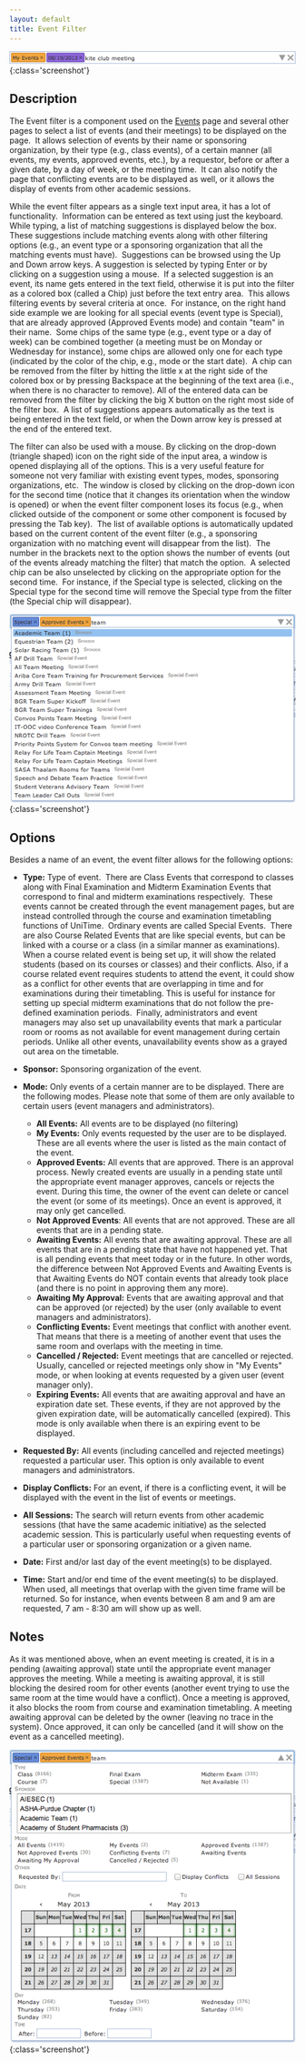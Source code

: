 ```yaml
---
layout: default
title: Event Filter
---
```




![Event Filter](images/events-event-filter-1.png){:class='screenshot'}

## Description


 The Event filter is a component used on the [Events](events) page and several other pages to select a list of events (and their meetings) to be displayed on the page.  It allows selection of events by their name or sponsoring organization, by their type (e.g., class events), of a certain manner (all events, my events, approved events, etc.), by a requestor, before or after a given date, by a day of week, or the meeting time.  It can also notify the page that conflicting events are to be displayed as well, or it allows the display of events from other academic sessions.


 While the event filter appears as a single text input area, it has a lot of functionality.  Information can be entered as text using just the keyboard.  While typing, a list of matching suggestions is displayed below the box.  These suggestions include matching events along with other filtering options (e.g., an event type or a sponsoring organization that all the matching events must have).  Suggestions can be browsed using the Up and Down arrow keys. A suggestion is selected by typing Enter or by clicking on a suggestion using a mouse.  If a selected suggestion is an event, its name gets entered in the text field, otherwise it is put into the filter as a colored box (called a Chip) just before the text entry area.  This allows filtering events by several criteria at once.  For instance, on the right hand side example we are looking for all special events (event type is Special), that are already approved (Approved Events mode) and contain "team" in their name.  Some chips of the same type (e.g., event type or a day of week) can be combined together (a meeting must be on Monday or Wednesday for instance), some chips are allowed only one for each type (indicated by the color of the chip, e.g., mode or the start date).  A chip can be removed from the filter by hitting the little x at the right side of the colored box or by pressing Backspace at the beginning of the text area (i.e., when there is no character to remove). All of the entered data can be removed from the filter by clicking the big X button on the right most side of the filter box.  A list of suggestions appears automatically as the text is being entered in the text field, or when the Down arrow key is pressed at the end of the entered text.


 The filter can also be used with a mouse. By clicking on the drop-down (triangle shaped) icon on the right side of the input area, a window is opened displaying all of the options. This is a very useful feature for someone not very familiar with existing event types, modes, sponsoring organizations, etc.  The window is closed by clicking on the drop-down icon for the second time (notice that it changes its orientation when the window is opened) or when the event filter component loses its focus (e.g., when clicked outside of the component or some other component is focused by pressing the Tab key).  The list of available options is automatically updated based on the current content of the event filter (e.g., a sponsoring organization with no matching event will disappear from the list).  The number in the brackets next to the option shows the number of events (out of the events already matching the filter) that match the option.  A selected chip can be also unselected by clicking on the appropriate option for the second time.  For instance, if the Special type is selected, clicking on the Special type for the second time will remove the Special type from the filter (the Special chip will disappear).


![Event Filter](images/events-event-filter-2.png){:class='screenshot'}

## Options


 Besides a name of an event, the event filter allows for the following options:

* **Type:** Type of event.  There are Class Events that correspond to classes along with Final Examination and Midterm Examination Events that correspond to final and midterm examinations respectively.  These events cannot be created through the event management pages, but are instead controlled through the course and examination timetabling functions of UniTime.  Ordinary events are called Special Events.  There are also Course Related Events that are like special events, but can be linked with a course or a class (in a similar manner as examinations).  When a course related event is being set up, it will show the related students (based on its courses or classes) and their conflicts. Also, if a course related event requires students to attend the event, it could show as a conflict for other events that are overlapping in time and for examinations during their timetabling. This is useful for instance for setting up special midterm examinations that do not follow the pre-defined examination periods.  Finally, administrators and event managers may also set up unavailability events that mark a particular room or rooms as not available for event management during certain periods. Unlike all other events, unavailability events show as a grayed out area on the timetable.

* **Sponsor:** Sponsoring organization of the event.

* **Mode:** Only events of a certain manner are to be displayed. There are the following modes. Please note that some of them are only available to certain users (event managers and administrators).
	* **All Events:** All events are to be displayed (no filtering)
	* **My Events:** Only events requested by the user are to be displayed. These are all events where the user is listed as the main contact of the event.
	* **Approved Events:** All events that are approved. There is an approval process. Newly created events are usually in a pending state until the appropriate event manager approves, cancels or rejects the event. During this time, the owner of the event can delete or cancel the event (or some of its meetings). Once an event is approved, it may only get cancelled.
	* **Not Approved Events**: All events that are not approved. These are all events that are in a pending state.
	* **Awaiting Events:** All events that are awaiting approval. These are all events that are in a pending state that have not happened yet. That is all pending events that meet today or in the future. In other words, the difference between Not Approved Events and Awaiting Events is that Awaiting Events do NOT contain events that already took place (and there is no point in approving them any more).
	* **Awaiting My Approval:** Events that are awaiting approval and that can be approved (or rejected) by the user  (only available to event managers and administrators).
	* **Conflicting Events:** Event meetings that conflict with another event. That means that there is a meeting of another event that uses the same room and overlaps with the meeting in time.
	* **Cancelled / Rejected:** Event meetings that are cancelled or rejected. Usually, cancelled or rejected meetings only show in "My Events" mode, or when looking at events requested by a given user (event manager only).
	* **Expiring Events:** All events that are awaiting approval and have an expiration date set. These events, if they are not approved by the given expiration date, will be automatically cancelled (expired). This mode is only available when there is an expiring event to be displayed.

* **Requested By:** All events (including cancelled and rejected meetings) requested a particular user. This option is only available to event managers and administrators.

* **Display Conflicts:** For an event, if there is a conflicting event, it will be displayed with the event in the list of events or meetings.

* **All Sessions:** The search will return events from other academic sessions (that have the same academic initiative) as the selected academic session. This is particularly useful when requesting events of a particular user or sponsoring organization or a given name.

* **Date:** First and/or last day of the event meeting(s) to be displayed.

* **Time:** Start and/or end time of the event meeting(s) to be displayed. When used, all meetings that overlap with the given time frame will be returned. So for instance, when events between 8 am and 9 am are requested, 7 am - 8:30 am will show up as well.

## Notes


 As it was mentioned above, when an event meeting is created, it is in a pending (awaiting approval) state until the appropriate event manager approves the meeting. While a meeting is awaiting approval, it is still blocking the desired room for other events (another event trying to use the same room at the time would have a conflict). Once a meeting is approved, it also blocks the room from course and examination timetabling. A meeting awaiting approval can be deleted by the owner (leaving no trace in the system). Once approved, it can only be cancelled (and it will show on the event as a cancelled meeting).


![Event Filter](images/events-event-filter-3.png){:class='screenshot'}
